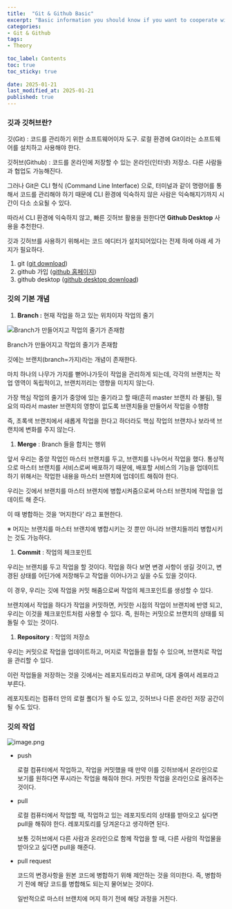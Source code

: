 ```yaml
---
title:  "Git & Github Basic"
excerpt: "Basic information you should know if you want to cooperate with co-workers"
categories: 
- Git & Github
tags:
- Theory
 
toc_label: Contents
toc: true
toc_sticky: true
 
date: 2025-01-21
last_modified_at: 2025-01-21
published: true
---
```


### 깃과 깃허브란?

깃(Git) : 코드를 관리하기 위한 소프트웨어이자 도구. 로컬 환경에 Git이라는 소프트웨어를 설치하고 사용해야 한다. 

깃허브(Github) : 코드를 온라인에 저장할 수 있는 온라인(인터넷) 저장소. 다른 사람들과 협업도 가능해진다. 

그러나 Git은 CLI 형식 (Command Line Interface) 으로, 터미널과 같이 명령어를 통해서 코드를 관리해야 하기 때문에 CLI 환경에 익숙하지 않은 사람은 익숙해지기까지 시간이 다소 소요될 수 있다.

따라서 CLI 환경에 익숙하지 않고, 빠른 깃허브 활용을 원한다면 **Github Desktop** 사용을 추천한다. 

깃과 깃허브를 사용하기 위해서는 코드 에디터가 설치되어있다는 전제 하에 아래 세 가지가 필요하다. 

1. git ([git download](https://git-scm.com/downloads))
2. github 가입 ([github 홈페이지](https://github.com/github))
3. github desktop ([github desktop download](https://desktop.github.com/))

### 깃의 기본 개념

1. **Branch :** 현재 작업을 하고 있는 위치이자 작업의 줄기 

![Branch가 만들어지고 작업의 줄기가 존재함 ](https://prod-files-secure.s3.us-west-2.amazonaws.com/8a656925-fc0e-4de1-9947-61a6517e8bb1/b1a63d6c-f42d-4510-8cea-b31d72fd206d/image.png)

Branch가 만들어지고 작업의 줄기가 존재함 

깃에는 브랜치(branch=가지)라는 개념이 존재한다.

마치 하나의 나무가 가지를 뻗어나가듯이 작업을 관리하게 되는데, 각각의 브랜치는 작업 영역이 독립적이고, 브랜치끼리는 영향을 미치지 않는다. 

가장 핵심 작업의 줄기가 중앙에 있는 줄기라고 할 때(흔히 master 브랜치 라 불림), 필요의 따라서 master 브랜치의 영향이 없도록 브랜치들을 만들어서 작업을 수행함 

즉, 초록색 브랜치에서 새롭게 작업을 한다고 하더라도 핵심 작업의 브랜치나 보라색 브랜치에 변화를 주지 않는다. 

1. **Merge** : Branch 들을 합치는 행위 

앞서 우리는 중앙 작업인 마스터 브랜치를 두고, 브랜치를 나누어서 작업을 했다. 통상적으로 마스터 브랜치를 서비스로써 배포하기 때문에, 배포할 서비스의 기능을 업데이트 하기 위해서는 작업한 내용을 마스터 브랜치에 업데이트 해줘야 한다. 

우리는 깃에서 브랜치를 마스터 브랜치에 병합시켜줌으로써 마스터 브랜치에 작업을 업데이트 해 준다. 

이 때 병합하는 것을 ‘머지한다’ 라고 표현한다.

※ 머지는 브랜치를 마스터 브랜치에 병합시키는 것 뿐만 아니라 브랜치들끼리 병합시키는 것도 가능하다. 

1. **Commit** : 작업의 체크포인트 

우리는 브랜치를 두고 작업을 할 것이다. 작업을 하다 보면 변경 사항이 생길 것이고, 변경된 상태를 어딘가에 저장해두고 작업을 이어나가고 싶을 수도 있을 것이다. 

이 경우, 우리는 깃에 작업을 커밋 해줌으로써 작업의 체크포인트를 생성할 수 있다.

브랜치에서 작업을 하다가 작업을 커밋하면, 커밋한 시점의 작업이 브랜치에 반영 되고, 우리는 이것을 체크포인트처럼 사용할 수 있다. 즉, 원하는 커밋으로 브랜치의 상태를 되돌릴 수 있는 것이다. 

1. **Repository** : 작업의 저장소

우리는 커밋으로 작업을 업데이트하고, 머지로 작업들을 합칠 수 있으며, 브랜치로 작업을 관리할 수 있다.

이런 작업들을 저장하는 것을 깃에서는 레포지토리라고 부르며, 대게 줄여서 레포라고 부른다. 

레포지토리는 컴퓨터 안의 로컬 폴더가 될 수도 있고, 깃허브나 다른 온라인 저장 공간이 될 수도 있다. 

### 깃의 작업

![image.png](https://prod-files-secure.s3.us-west-2.amazonaws.com/8a656925-fc0e-4de1-9947-61a6517e8bb1/abe2631e-d382-4925-87f1-499defb88654/image.png)

- push
    
    로컬 컴퓨터에서 작업하고, 작업을 커밋했을 때 만약 이를 깃허브에서 온라인으로 보기를 원하다면 푸시라는 작업을 해줘야 한다. 커밋한 작업을 온라인으로 올려주는 것이다. 
    
- pull
    
    로컬 컴퓨터에서 작업할 때, 작업하고 있는 레포지토리의 상태를 받아오고 싶다면 pull을 해줘야 한다. 레포지토리를 당겨온다고 생각하면 된다.
    
    보통 깃허브에서 다른 사람과 온라인으로 함께 작업을 할 때, 다른 사람의 작업물을 받아오고 싶다면 pull을 해준다. 
    
- pull request
    
    코드의 변경사항을 원본 코드에 병합하기 위해 제안하는 것을 의미한다. 즉, 병합하기 전에 해당 코드를 병합해도 되는지 물어보는 것이다. 
    
    일반적으로 마스터 브랜치에 머지 하기 전에 해당 과정을 거친다.